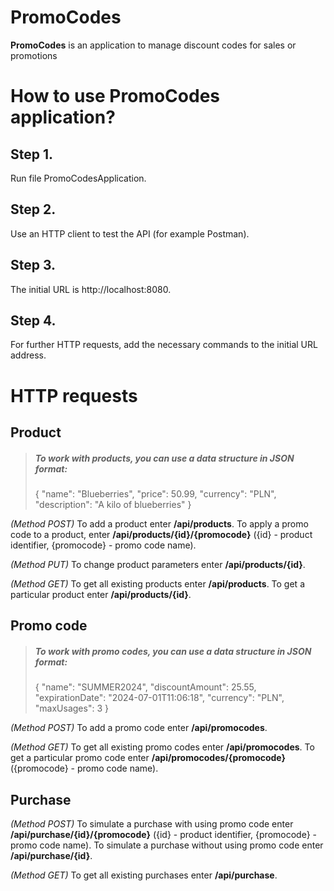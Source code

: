 # **PromoCodes**

**PromoCodes** is an application to manage discount codes for sales or promotions 

# **How to use PromoCodes application?**

## Step 1.

Run file PromoCodesApplication.

## Step 2.

Use an HTTP client to test the API (for example Postman).

## Step 3.

The initial URL is http://localhost:8080. 

## Step 4.

For further HTTP requests, add the necessary commands to the initial URL address.

# **HTTP requests**

## Product

> ##### To work with products, you can use a data structure in JSON format:
> {
> "name": "Blueberries",
> "price": 50.99,
> "currency": "PLN",
> "description": "A kilo of blueberries"
> }

_(Method POST)_
To add a product enter **/api/products**.
To apply a promo code to a product, enter **/api/products/{id}/{promocode}** ({id} - product identifier, {promocode} - promo code name).

_(Method PUT)_
To change product parameters enter **/api/products/{id}**.

_(Method GET)_
To get all existing products enter **/api/products**.
To get a particular product enter **/api/products/{id}**.

## Promo code

> ##### To work with promo codes, you can use a data structure in JSON format:
> {
> "name": "SUMMER2024",
> "discountAmount": 25.55,
> "expirationDate": "2024-07-01T11:06:18",
> "currency": "PLN",
> "maxUsages": 3
> }

_(Method POST)_
To add a promo code enter **/api/promocodes**.

_(Method GET)_
To get all existing promo codes enter **/api/promocodes**.
To get a particular promo code enter **/api/promocodes/{promocode}** ({promocode} - promo code name).

## Purchase

_(Method POST)_
To simulate a purchase with using promo code enter **/api/purchase/{id}/{promocode}** ({id} - product identifier, {promocode} - promo code name).
To simulate a purchase without using promo code enter **/api/purchase/{id}**.


_(Method GET)_
To get all existing purchases enter **/api/purchase**.

